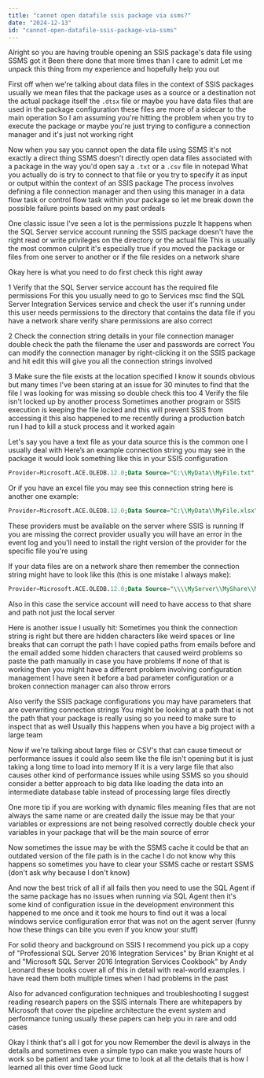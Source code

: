 ```yaml
---
title: "cannot open datafile ssis package via ssms?"
date: "2024-12-13"
id: "cannot-open-datafile-ssis-package-via-ssms"
---
```


Alright so you are having trouble opening an SSIS package's data file using SSMS got it Been there done that more times than I care to admit Let me unpack this thing from my experience and hopefully help you out

First off when we're talking about data files in the context of SSIS packages usually we mean files that the package uses as a source or a destination not the actual package itself the `.dtsx` file or maybe you have data files that are used in the package configuration these files are more of a sidecar to the main operation So I am assuming you're hitting the problem when you try to execute the package or maybe you're just trying to configure a connection manager and it's just not working right

Now when you say you cannot open the data file using SSMS it's not exactly a direct thing SSMS doesn't directly open data files associated with a package in the way you'd open say a `.txt` or a `.csv` file in notepad What you actually do is try to connect to that file or you try to specify it as input or output within the context of an SSIS package The process involves defining a file connection manager and then using this manager in a data flow task or control flow task within your package so let me break down the possible failure points based on my past ordeals

One classic issue I've seen a lot is the permissions puzzle It happens when the SQL Server service account running the SSIS package doesn't have the right read or write privileges on the directory or the actual file This is usually the most common culprit it's especially true if you moved the package or files from one server to another or if the file resides on a network share

Okay here is what you need to do first check this right away

1 Verify that the SQL Server service account has the required file permissions
   For this you usually need to go to Services msc find the SQL Server Integration Services service and check the user it's running under this user needs permissions to the directory that contains the data file if you have a network share verify share permissions are also correct

2 Check the connection string details in your file connection manager double check the path the filename the user and passwords are correct You can modify the connection manager by right-clicking it on the SSIS package and hit edit this will give you all the connection strings involved

3 Make sure the file exists at the location specified I know it sounds obvious but many times I've been staring at an issue for 30 minutes to find that the file I was looking for was missing so double check this too
4 Verify the file isn't locked up by another process Sometimes another program or SSIS execution is keeping the file locked and this will prevent SSIS from accessing it this also happened to me recently during a production batch run I had to kill a stuck process and it worked again

Let's say you have a text file as your data source this is the common one I usually deal with Here’s an example connection string you may see in the package it would look something like this in your SSIS configuration

```sql
Provider=Microsoft.ACE.OLEDB.12.0;Data Source="C:\\MyData\\MyFile.txt";Extended Properties="text;HDR=YES;FMT=Delimited";
```

Or if you have an excel file you may see this connection string here is another one example:
```sql
Provider=Microsoft.ACE.OLEDB.12.0;Data Source="C:\\MyData\\MyFile.xlsx";Extended Properties="Excel 12.0 Xml;HDR=YES";
```

These providers must be available on the server where SSIS is running If you are missing the correct provider usually you will have an error in the event log and you'll need to install the right version of the provider for the specific file you're using

If your data files are on a network share then remember the connection string might have to look like this (this is one mistake I always make):

```sql
Provider=Microsoft.ACE.OLEDB.12.0;Data Source="\\\\MyServer\\MyShare\\MyData\\MyFile.txt";Extended Properties="text;HDR=YES;FMT=Delimited";
```

Also in this case the service account will need to have access to that share and path not just the local server

Here is another issue I usually hit: Sometimes you think the connection string is right but there are hidden characters like weird spaces or line breaks that can corrupt the path I have copied paths from emails before and the email added some hidden characters that caused weird problems so paste the path manually in case you have problems
If none of that is working then you might have a different problem involving configuration management I have seen it before a bad parameter configuration or a broken connection manager can also throw errors

Also verify the SSIS package configurations you may have parameters that are overwriting connection strings You might be looking at a path that is not the path that your package is really using so you need to make sure to inspect that as well Usually this happens when you have a big project with a large team

Now if we're talking about large files or CSV's that can cause timeout or performance issues it could also seem like the file isn't opening but it is just taking a long time to load into memory If it is a very large file that also causes other kind of performance issues while using SSMS so you should consider a better approach to big data like loading the data into an intermediate database table instead of processing large files directly

One more tip if you are working with dynamic files meaning files that are not always the same name or are created daily the issue may be that your variables or expressions are not being resolved correctly double check your variables in your package that will be the main source of error

Now sometimes the issue may be with the SSMS cache it could be that an outdated version of the file path is in the cache I do not know why this happens so sometimes you have to clear your SSMS cache or restart SSMS (don't ask why because I don't know)

And now the best trick of all if all fails then you need to use the SQL Agent if the same package has no issues when running via SQL Agent then it's some kind of configuration issue in the development environment this happened to me once and it took me hours to find out it was a local windows service configuration error that was not on the agent server (funny how these things can bite you even if you know your stuff)

For solid theory and background on SSIS I recommend you pick up a copy of "Professional SQL Server 2016 Integration Services" by Brian Knight et al and "Microsoft SQL Server 2016 Integration Services Cookbook" by Andy Leonard these books cover all of this in detail with real-world examples. I have read them both multiple times when I had problems in the past

Also for advanced configuration techniques and troubleshooting I suggest reading research papers on the SSIS internals There are whitepapers by Microsoft that cover the pipeline architecture the event system and performance tuning usually these papers can help you in rare and odd cases

Okay I think that's all I got for you now Remember the devil is always in the details and sometimes even a simple typo can make you waste hours of work so be patient and take your time to look at all the details that is how I learned all this over time
Good luck
